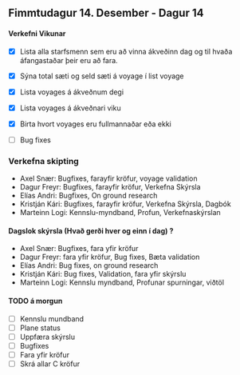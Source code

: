 ## Fimmtudagur 14. Desember - Dagur 14

#### Verkefni Vikunar
 - [x] Lista alla starfsmenn sem eru að vinna ákveðinn dag og til hvaða áfangastaðar þeir eru að fara.
 - [x] Sýna total sæti og seld sæti á voyage í list voyage
 - [x] Lista voyages á ákveðnum degi
 - [x] Lista voyages á ákveðnari viku
 - [x] Birta hvort voyages eru fullmannaðar eða ekki 
 - [ ] Bug fixes 


### Verkefna skipting
- Axel Snær: Bugfixes, farayfir kröfur, voyage validation
- Dagur Freyr: Bugfixes, farayfir kröfur, Verkefna Skýrsla
- Elías Andri: Bugfixes, On ground research
- Kristján Kári: Bugfixes, farayfir kröfur, Verkefna Skýrsla, Dagbók
- Marteinn Logi: Kennslu-myndband, Profun, Verkefnaskýrslan

#### Dagslok skýrsla (Hvað gerði hver og einn í dag) ?

- Axel Snær: Bugfixes, fara yfir kröfur
- Dagur Freyr: fara yfir kröfur, Bug fixes, Bæta validation
- Elías Andri: Bug fixes, on ground research
- Kristján Kári: Bug fixes, Validation, fara yfir skýrslu
- Marteinn Logi: Kennslu myndband, Profunar spurningar, viðtöl

#### TODO á morgun

- [ ] Kennslu mundband
- [ ] Plane status
- [ ] Uppfæra skýrslu
- [ ] Bugfixes
- [ ] Fara yfir kröfur
- [ ] Skrá allar C kröfur